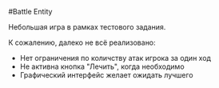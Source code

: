 #Battle Entity

Небольшая игра в рамках тестового задания.

К сожалению, далеко не всё реализовано:
  - Нет ограничения по количству атак игрока за один ход
  - Не активна кнопка "Лечить", когда необходимо
  - Графический интерфейс желает ожидать лучшего
